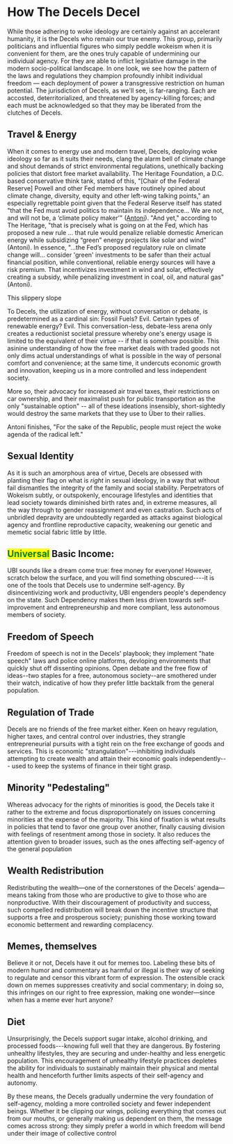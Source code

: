 # How The Decels Decel

While those adhering to woke ideology are certainly against an accelerant humanity, it is the Decels who remain our true enemy. This group, primarily politicians and influential figures who simply peddle wokeism when it is convenient for them, are the ones truly capable of undermining our individual agency. For they are able to inflict legislative damage in the modern socio-political landscape. In one look, we see how the pattern of the laws and regulations they champion profoundly inhibit individual freedom — each deployment of power a transgressive restriction on human potential. The jurisdiction of Decels, as we'll see, is far-ranging. Each are accosted, deterritorialized, and threatened by agency-killing forces; and each must be acknowledged so that they may be liberated from the clutches of Decels.

## Travel & Energy

When it comes to energy use and modern travel, Decels, deploying woke ideology so far as it suits their needs, clang the alarm bell of climate change and shout demands of strict environmental regulations, unethically backing policies that distort free market availability. The Heritage Foundation, a D.C. based conservative think tank, stated of this, "\[Chair of the Federal Reserve] Powell and other Fed members have routinely opined about climate change, diversity, equity and other left-wing talking points," an especially regrettable point given that the Federal Reserve itself has stated "that the Fed must avoid politics to maintain its independence... We are not, and will not be, a ‘climate policy maker’" ([Antoni](https://www.heritage.org/markets-and-finance/commentary/wokeness-slowly-hollowing-out-the-fed)). "And yet," according to The Heritage, "that is precisely what is going on at the Fed, which has proposed a new rule ... that rule would penalize reliable domestic American energy while subsidizing “green” energy projects like solar and wind" (Antoni). In essence, "...the Fed’s proposed regulatory rule on climate change will... consider 'green' investments to be safer than their actual financial position, while conventional, reliable energy sources will have a risk premium. That incentivizes investment in wind and solar, effectively creating a subsidy, while penalizing investment in coal, oil, and natural gas" (Antoni).&#x20;

This slippery slope&#x20;

To Decels, the utilization of energy, without conversation or debate, is predetermined as a cardinal sin: Fossil Fuels? Evil. Certain types of renewable energy? Evil. This conversation-less, debate-less arena only creates a reductionist societal pressure whereby one's energy usage is limited to the equivalent of their virtue -- if that is somehow possible. This asinine understanding of how the free market deals with traded goods not only dims actual understandings of what is possible in the way of personal comfort and convenience; at the same time, it undercuts economic growth and innovation, keeping us in a more controlled and less independent society.&#x20;

More so, their advocacy for increased air travel taxes, their restrictions on car ownership, and their maximalist push for public transportation as the only "sustainable option" -- all of these ideations insensibly, short-sightedly would destroy the same markets that they use to Über to their rallies.&#x20;

Antoni finishes, "For the sake of the Republic, people must reject the woke agenda of the radical left."&#x20;

## Sexual Identity

As it is such an amorphous area of virtue, Decels are obsessed with planting their flag on what is _right_ in sexual ideology, in a way that without fail dismantles the integrity of the family and social stability. Perpetrators of Wokeism subtly, or outspokenly, encourage lifestyles and identities that lead society towards diminished birth rates and, in extreme measures, all the way through to gender reassignment and even castration. Such acts of unbridled depravity are undoubtedly regarded as attacks against biological agency and frontline reproductive capacity, weakening our genetic and memetic social fabric little by little.&#x20;

## <mark style="color:green;">Universal</mark> Basic Income:

UBI sounds like a dream come true: free money for everyone! However, scratch below the surface, and you will find something obscured----it is one of the tools that Decels use to undermine self-agency. By disincentivizing work and productivity, UBI engenders people's dependency on the state. Such Dependency makes them less driven towards self-improvement and entrepreneurship and more compliant, less autonomous members of society.&#x20;

## Freedom of Speech

Freedom of speech is not in the Decels' playbook; they implement "hate speech" laws and police online platforms, devloping environments that quickly shut off dissenting opinions. Open debate and the free flow of ideas--two staples for a free, autonomous society--are smothered under their watch, indicative of how they prefer little backtalk from the general population.&#x20;

## Regulation of Trade

Decels are no friends of the free market either. Keen on heavy regulation, higher taxes, and central control over industries, they strangle entrepreneurial pursuits with a tight rein on the free exchange of goods and services. This is economic "strangulation"---inhibiting individuals attempting to create wealth and attain their economic goals independently---  used to keep the systems of finance in their tight grasp.

## Minority "Pedestaling"

Whereas advocacy for the rights of minorities is good, the Decels take it rather to the extreme and focus dispro­portionately on issues concerning minorities at the expense of the majority. This kind of fixation is what results in policies that tend to favor one group over another, finally causing division with feelings of resentment among those in society. It also reduces the attention given to broader issues, such as the ones affecting self-agency of the general population

## Wealth Redistribution

Redistributing the wealth—one of the cornerstones of the Decels' agenda—means taking from those who are productive to give to those who are nonproductive. With their discouragement of productivity and success, such compelled redistribution will break down the incentive structure that supports a free and prosperous society; punishing those working toward economic betterment and rewarding complacency.

## Memes, themselves

Believe it or not, Decels have it out for memes too. Labeling these bits of modern humor and commentary as harmful or illegal is their way of seeking to regulate and censor this vibrant form of expression. The ostensible crack down on memes suppresses creativity and social commentary; in doing so, this infringes on our right to free expression, making one wonder—since when has a meme ever hurt anyone?

## Diet

Unsurprisingly, the Decels support sugar intake, alcohol drinking, and processed foods---knowing full well that they are dangerous. By fostering unhealthy lifestyles, they are securing and under-healthy and less energetic population. This encouragement of unhealthy lifestyle practices depletes the ability for individuals to sustainably maintain their physical and mental health and henceforth further limits aspects of their self-agency and autonomy.&#x20;

By these means, the Decels gradually undermine the very foundation of self-agency, molding a more controlled society and fewer independent beings. Whether it be clipping our wings, policing everything that comes out from our mouths, or generally making us dependent on them, the message comes across strong: they simply prefer a world in which freedom will bend under their image of collective control
